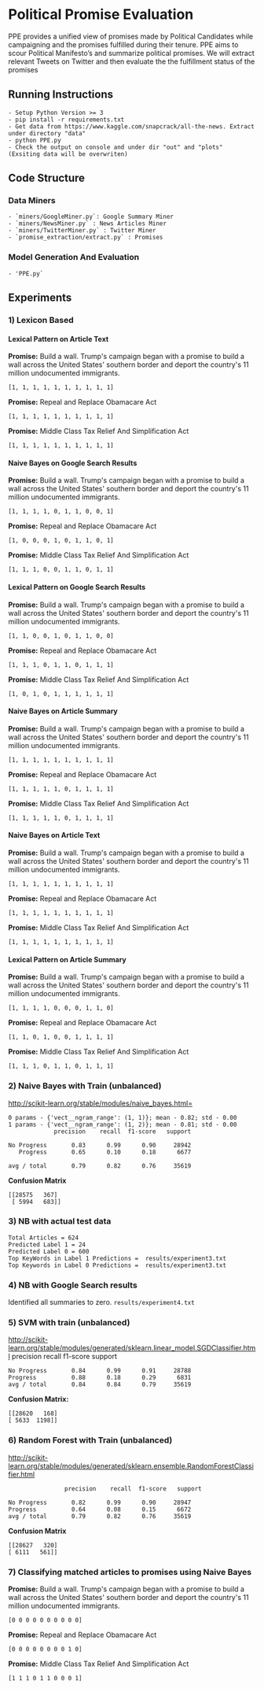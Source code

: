 # Political Promise Evaluation
PPE provides a unified view of promises made by Political Candidates while campaigning and the promises fulfilled during their tenure. PPE aims to scour Political Manifesto’s and summarize political promises. We will extract relevant Tweets on Twitter and then evaluate the the fulfillment status of the promises

## Running Instructions
```
- Setup Python Version >= 3
- pip install -r requirements.txt
- Get data from https://www.kaggle.com/snapcrack/all-the-news. Extract under directory "data"
- python PPE.py
- Check the output on console and under dir "out" and "plots" (Exsiting data will be overwriten)
``` 
## Code Structure
### Data Miners
    - `miners/GoogleMiner.py`: Google Summary Miner
    - `miners/NewsMiner.py` : News Articles Miner
    - `miners/TwitterMiner.py` : Twitter Miner 
    - `promise_extraction/extract.py` : Promises
### Model Generation And Evaluation
    - 'PPE.py`

## Experiments 
### 1) Lexicon Based
#### Lexical Pattern on Article Text

**Promise:** Build a wall. Trump's campaign began with a promise to build a wall across the United States' southern border and deport the country's 11 million undocumented immigrants.

    [1, 1, 1, 1, 1, 1, 1, 1, 1, 1]
    
**Promise:** Repeal and Replace Obamacare Act

    [1, 1, 1, 1, 1, 1, 1, 1, 1, 1]
    
**Promise:** Middle Class Tax Relief And Simplification Act

    [1, 1, 1, 1, 1, 1, 1, 1, 1, 1]
    
#### Naive Bayes on Google Search Results
**Promise:** Build a wall. Trump's campaign began with a promise to build a wall across the United States' southern border and deport the country's 11 million undocumented immigrants.

    [1, 1, 1, 1, 0, 1, 1, 0, 0, 1]
    
**Promise:** Repeal and Replace Obamacare Act

    [1, 0, 0, 0, 1, 0, 1, 1, 0, 1]
    
**Promise:** Middle Class Tax Relief And Simplification Act

    [1, 1, 1, 0, 0, 1, 1, 0, 1, 1]
    
#### Lexical Pattern on Google Search Results
**Promise:** Build a wall. Trump's campaign began with a promise to build a wall across the United States' southern border and deport the country's 11 million undocumented immigrants.

    [1, 1, 0, 0, 1, 0, 1, 1, 0, 0]
    
**Promise:** Repeal and Replace Obamacare Act

    [1, 1, 1, 0, 1, 1, 0, 1, 1, 1]
    
**Promise:** Middle Class Tax Relief And Simplification Act

    [1, 0, 1, 0, 1, 1, 1, 1, 1, 1]
    
#### Naive Bayes on Article Summary
**Promise:** Build a wall. Trump's campaign began with a promise to build a wall across the United States' southern border and deport the country's 11 million undocumented immigrants.

    [1, 1, 1, 1, 1, 1, 1, 1, 1, 1]
    
**Promise:** Repeal and Replace Obamacare Act

    [1, 1, 1, 1, 1, 0, 1, 1, 1, 1]
    
**Promise:** Middle Class Tax Relief And Simplification Act

    [1, 1, 1, 1, 1, 0, 1, 1, 1, 1]
    
#### Naive Bayes on Article Text
**Promise:** Build a wall. Trump's campaign began with a promise to build a wall across the United States' southern border and deport the country's 11 million undocumented immigrants.

    [1, 1, 1, 1, 1, 1, 1, 1, 1, 1]
    
**Promise:** Repeal and Replace Obamacare Act

    [1, 1, 1, 1, 1, 1, 1, 1, 1, 1]
    
**Promise:** Middle Class Tax Relief And Simplification Act

    [1, 1, 1, 1, 1, 1, 1, 1, 1, 1]
    
#### Lexical Pattern on Article Summary

**Promise:** Build a wall. Trump's campaign began with a promise to build a wall across the United States' southern border and deport the country's 11 million undocumented immigrants.

    [1, 1, 1, 1, 0, 0, 0, 1, 1, 0]
    
**Promise:** Repeal and Replace Obamacare Act

    [1, 1, 0, 1, 0, 0, 1, 1, 1, 1]
    
**Promise:** Middle Class Tax Relief And Simplification Act

    [1, 1, 1, 0, 1, 1, 0, 1, 1, 1]

### 2) Naive Bayes with Train  (unbalanced)
http://scikit-learn.org/stable/modules/naive_bayes.html=

    0 params - {'vect__ngram_range': (1, 1)}; mean - 0.82; std - 0.00
    1 params - {'vect__ngram_range': (1, 2)}; mean - 0.81; std - 0.00
                 precision    recall  f1-score   support
    
    No Progress       0.83      0.99      0.90     28942
       Progress       0.65      0.10      0.18      6677
    
    avg / total       0.79      0.82      0.76     35619
    
**Confusion Matrix**
        
    [[28575   367]
     [ 5994   683]]
 
### 3) NB with actual test data

    Total Articles = 624
    Predicted Label 1 = 24
    Predicted Label 0 = 600
    Top KeyWords in Label 1 Predictions =  results/experiment3.txt
    Top Keywords in Label 0 Predictions =  results/experiment3.txt


### 4) NB with Google Search results
Identified all summaries to zero.
`results/experiment4.txt`
    

### 5) SVM with train (unbalanced)

http://scikit-learn.org/stable/modules/generated/sklearn.linear_model.SGDClassifier.html
             precision    recall  f1-score   support

    No Progress       0.84      0.99      0.91     28788
    Progress          0.88      0.18      0.29      6831
    avg / total       0.84      0.84      0.79     35619
    
**Confusion Matrix:**

    [[28620   168]
    [ 5633  1198]]



### 6) Random Forest with Train (unbalanced)

http://scikit-learn.org/stable/modules/generated/sklearn.ensemble.RandomForestClassifier.html

                    precision    recall  f1-score   support

    No Progress       0.82      0.99      0.90     28947
    Progress          0.64      0.08      0.15      6672
    avg / total       0.79      0.82      0.76     35619

**Confusion Matrix**

    [[28627   320]
    [ 6111   561]]
 
### 7) Classifying matched articles to promises using Naive Bayes

**Promise:** Build a wall. Trump's campaign began with a promise to build a wall across the United States' southern border and deport the country's 11 million undocumented immigrants.

    [0 0 0 0 0 0 0 0 0 0]
    
**Promise:** Repeal and Replace Obamacare Act

    [0 0 0 0 0 0 0 0 1 0]
    
**Promise:** Middle Class Tax Relief And Simplification Act

    [1 1 1 0 1 1 0 0 0 1]